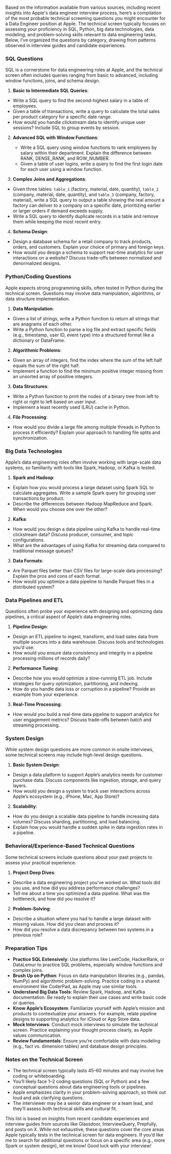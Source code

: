 Based on the information available from various sources, including recent insights into Apple's data engineer interview process, here’s a compilation of the most probable technical screening questions you might encounter for a Data Engineer position at Apple. The technical screen typically focuses on assessing your proficiency in SQL, Python, big data technologies, data modeling, and problem-solving skills relevant to data engineering tasks. Below, I’ve organized the questions by category, drawing from patterns observed in interview guides and candidate experiences.

### SQL Questions
SQL is a cornerstone for data engineering roles at Apple, and the technical screen often includes queries ranging from basic to advanced, including window functions, joins, and schema design.

1. **Basic to Intermediate SQL Queries**:
- Write a SQL query to find the second-highest salary in a table of employees.[](https://www.datainterview.com/blog/apple-data-engineer-interview)
- Given a table of transactions, write a query to calculate the total sales per product category for a specific date range.
- How would you handle clickstream data to identify unique user sessions? Include SQL to group events by session.[](https://www.glassdoor.co.in/Interview/Apple-Data-Engineer-Interview-Questions-EI_IE1138.0%2C5_KO6%2C19.htm)

2. **Advanced SQL with Window Functions**:
    - Write a SQL query using window functions to rank employees by salary within their department. Explain the difference between RANK, DENSE_RANK, and ROW_NUMBER.[](https://x.com/EcZachly/status/1760339571425059311)
    - Given a table of user logins, write a query to find the first login date for each user using a window function.

3. **Complex Joins and Aggregations**:
- Given three tables: `table_1` (factory, material, date, quantity), `table_2` (company, material, date, quantity), and `table_3` (company, factory, material), write a SQL query to output a table showing the real amount a factory can deliver to a company on a specific date, prioritizing earlier or larger orders if demand exceeds supply.[](https://www.careercup.com/page?pid=apple-interview-questions)
- Write a SQL query to identify duplicate records in a table and remove them while keeping the most recent entry.

4. **Schema Design**:
- Design a database schema for a retail company to track products, orders, and customers. Explain your choice of primary and foreign keys.[](https://x.com/NickSinghTech/status/1724076837926576253)
- How would you design a schema to support real-time analytics for user interactions on a website? Discuss trade-offs between normalized and denormalized designs.

### Python/Coding Questions
Apple expects strong programming skills, often tested in Python during the technical screen. Questions may involve data manipulation, algorithms, or data structure implementation.

1. **Data Manipulation**:
- Given a list of strings, write a Python function to return all strings that are anagrams of each other.[](https://www.interviewquery.com/interview-guides/apple-data-scientist)
- Write a Python function to parse a log file and extract specific fields (e.g., timestamp, user ID, event type) into a structured format like a dictionary or DataFrame.

2. **Algorithmic Problems**:
- Given an array of integers, find the index where the sum of the left half equals the sum of the right half.[](https://www.interviewquery.com/interview-guides/apple-data-scientist)
- Implement a function to find the minimum positive integer missing from an unsorted array of positive integers.[](https://www.careercup.com/page?pid=apple-interview-questions)

3. **Data Structures**:
- Write a Python function to print the nodes of a binary tree from left to right or right to left based on user input.[](https://prepfully.com/interview-guides/apple-data-engineer)
- Implement a least recently used (LRU) cache in Python.[](https://www.glassdoor.com/Interview/Apple-Software-Engineer-Interview-Questions-EI_IE1138.0%2C5_KO6%2C23.htm)

4. **File Processing**:
- How would you divide a large file among multiple threads in Python to process it efficiently? Explain your approach to handling file splits and synchronization.[](https://www.careercup.com/page?pid=apple-interview-questions)

### Big Data Technologies
Apple’s data engineering roles often involve working with large-scale data systems, so familiarity with tools like Spark, Hadoop, or Kafka is tested.

1. **Spark and Hadoop**:
- Explain how you would process a large dataset using Spark SQL to calculate aggregates. Write a sample Spark query for grouping user transactions by product.[](https://www.glassdoor.co.in/Interview/Apple-Data-Engineer-Interview-Questions-EI_IE1138.0%2C5_KO6%2C19.htm)
- Describe the differences between Hadoop MapReduce and Spark. When would you choose one over the other?[](https://prepfully.com/interview-guides/apple-data-scientist)

2. **Kafka**:
- How would you design a data pipeline using Kafka to handle real-time clickstream data? Discuss producer, consumer, and topic configurations.[](https://www.glassdoor.co.in/Interview/Apple-Data-Engineer-Interview-Questions-EI_IE1138.0%2C5_KO6%2C19.htm)
- What are the advantages of using Kafka for streaming data compared to traditional message queues?

3. **Data Formats**:
- Are Parquet files better than CSV files for large-scale data processing? Explain the pros and cons of each format.[](https://prepfully.com/interview-guides/apple-data-engineer)
- How would you optimize a data pipeline to handle Parquet files in a distributed system?

### Data Pipelines and ETL
Questions often probe your experience with designing and optimizing data pipelines, a critical aspect of Apple’s data engineering roles.

1. **Pipeline Design**:
- Design an ETL pipeline to ingest, transform, and load sales data from multiple sources into a data warehouse. Discuss tools and technologies you’d use.[](https://www.datainterview.com/blog/apple-data-engineer-interview)
- How would you ensure data consistency and integrity in a pipeline processing millions of records daily?

2. **Performance Tuning**:
- Describe how you would optimize a slow-running ETL job. Include strategies for query optimization, partitioning, and indexing.[](https://www.datainterview.com/blog/apple-data-engineer-interview)
- How do you handle data loss or corruption in a pipeline? Provide an example from your experience.

3. **Real-Time Processing**:
- How would you build a real-time data pipeline to support analytics for user engagement metrics? Discuss trade-offs between batch and streaming processing.

### System Design
While system design questions are more common in onsite interviews, some technical screens may include high-level design questions.

1. **Basic System Design**:
- Design a data platform to support Apple’s analytics needs for customer purchase data. Discuss components like ingestion, storage, and query layers.[](https://www.datainterview.com/blog/apple-data-engineer-interview)
- How would you design a system to track user interactions across Apple’s ecosystem (e.g., iPhone, Mac, App Store)?

2. **Scalability**:
- How do you design a scalable data pipeline to handle increasing data volumes? Discuss sharding, partitioning, and load balancing.[](https://www.tryexponent.com/blog/apple-interview-process)
- Explain how you would handle a sudden spike in data ingestion rates in a pipeline.

### Behavioral/Experience-Based Technical Questions
Some technical screens include questions about your past projects to assess your practical experience.

1. **Project Deep Dives**:
- Describe a data engineering project you’ve worked on. What tools did you use, and how did you address performance challenges?[](https://www.glassdoor.com/Interview/Apple-Data-Engineer-Interview-Questions-EI_IE1138.0%2C5_KO6%2C19.htm)
- Tell me about a time you optimized a data pipeline. What was the bottleneck, and how did you resolve it?

2. **Problem-Solving**:
- Describe a situation where you had to handle a large dataset with missing values. How did you clean and process it?[](https://www.tryexponent.com/blog/apple-interview-process)
- How did you resolve a data discrepancy between two systems in a previous role?

### Preparation Tips
- **Practice SQL Extensively**: Use platforms like LeetCode, HackerRank, or DataLemur to practice SQL problems, especially window functions and complex joins.[](https://x.com/NickSinghTech/status/1724076837926576253)
- **Brush Up on Python**: Focus on data manipulation libraries (e.g., pandas, NumPy) and algorithmic problem-solving. Practice coding in a shared environment like CoderPad, as Apple may use similar tools.[](https://interviewing.io/guides/hiring-process/apple)
- **Understand Big Data Tools**: Review Spark, Hadoop, and Kafka documentation. Be ready to explain their use cases and write basic code or queries.
- **Know Apple’s Ecosystem**: Familiarize yourself with Apple’s mission and products to contextualize your answers. For example, relate pipeline designs to supporting analytics for iCloud or App Store data.[](https://www.datainterview.com/blog/apple-data-engineer-interview)
- **Mock Interviews**: Conduct mock interviews to simulate the technical screen. Practice explaining your thought process clearly, as Apple values communication.[](https://prepfully.com/interview-guides/apple-data-engineer-interview-guide)
- **Review Fundamentals**: Ensure you’re comfortable with data modeling (e.g., fact vs. dimension tables) and database design principles.[](https://x.com/EcZachly/status/1753149318511599667)

### Notes on the Technical Screen
- The technical screen typically lasts 45–60 minutes and may involve live coding or whiteboarding.[](https://prepfully.com/interview-guides/apple-software-engineer)
- You’ll likely face 1–2 coding questions (SQL or Python) and a few conceptual questions about data engineering tools or pipelines.
- Apple emphasizes clarity in your problem-solving approach, so think out loud and ask clarifying questions.[](https://prepfully.com/interview-guides/apple-data-engineer)
- The interviewer may be a senior data engineer or a team lead, and they’ll assess both technical skills and cultural fit.[](https://prepfully.com/interview-guides/apple-data-engineer-interview-guide)

This list is based on insights from recent candidate experiences and interview guides from sources like Glassdoor, InterviewQuery, Prepfully, and posts on X. While not exhaustive, these questions cover the core areas Apple typically tests in the technical screen for data engineers. If you’d like me to search for additional questions or focus on a specific area (e.g., more Spark or system design), let me know! Good luck with your interview!